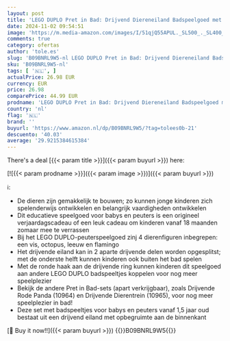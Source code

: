 ```yaml
---
layout: post
title: 'LEGO DUPLO Pret in Bad: Drijvend Diereneiland Badspeelgoed met Leuke Badspeeltjes voor Baby s en Peuters vanaf 18 Maanden  Baby Cadeau-idee 10966'
date: 2024-11-02 09:54:51
image: 'https://m.media-amazon.com/images/I/51qjQ55APUL._SL500_._SL400_.jpg'
comments: true
category: ofertas
author: 'tole.es'
slug: 'B09BNRL9W5-nl LEGO DUPLO Pret in Bad: Drijvend Diereneiland Badspeelgoed...'
sku: 'B09BNRL9W5-nl'
tags: [ '🇳🇱', ]
actualPrice: 26.98 EUR
currency: EUR
price: 26.98
comparePrice: 44.99 EUR
prodname: 'LEGO DUPLO Pret in Bad: Drijvend Diereneiland Badspeelgoed met Leuke Badspeeltjes voor Baby s en Peuters vanaf 18 Maanden  Baby Cadeau-idee 10966'
country: 'nl'
flag: '🇳🇱'
brand: ''
buyurl: 'https://www.amazon.nl/dp/B09BNRL9W5/?tag=tolees0b-21'
descuento: '40.03'
average: '29.9215384615384'
---
```


There's a deal [{{< param title >}}]({{< param buyurl >}})  here:

[![{{< param prodname >}}]({{< param image >}})]({{< param buyurl >}})

ℹ️:

- De dieren zijn gemakkelijk te bouwen; zo kunnen jonge kinderen zich spelenderwijs ontwikkelen en belangrijk vaardigheden ontwikkelen
- Dit educatieve speelgoed voor babys en peuters is een origineel verjaardagscadeau of een leuk cadeau om kinderen vanaf 18 maanden zomaar mee te verrassen
- Bij het LEGO DUPLO-peuterspeelgoed zinj 4 dierenfiguren inbegrepen: een vis, octopus, leeuw en flamingo
- Het drijvende eiland kan in 2 aparte drijvende delen worden opgesplitst; met de onderste helft kunnen kinderen ook buiten het bad spelen
- Met de ronde haak aan de drijvende ring kunnen kinderen dit speelgoed aan andere LEGO DUPLO badspeeltjes koppelen voor nog meer speelplezier
- Bekijk de andere Pret in Bad-sets (apart verkrijgbaar), zoals Drijvende Rode Panda (10964) en Drijvende Dierentrein (10965), voor nog meer speelplezier in bad!
- Deze set met badspeeltjes voor babys en peuters vanaf 1,5 jaar oud bestaat uit een drijvend eiland met opbegruimte aan de binnenkant

[🛒 Buy it now!!]({{< param buyurl >}})
{{<world>}}B09BNRL9W5{{</world>}}
